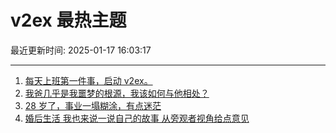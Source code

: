 # v2ex 最热主题

最近更新时间: 2025-01-17 16:03:17

--- 
1. [每天上班第一件事，启动 v2ex。](https://www.v2ex.com/t/1105715) 
2. [我爸几乎是我噩梦的根源，我该如何与他相处？](https://www.v2ex.com/t/1105718) 
3. [28 岁了，事业一塌糊涂，有点迷茫](https://www.v2ex.com/t/1105724) 
4. [婚后生活 我也来说一说自己的故事 从旁观者视角给点意见](https://www.v2ex.com/t/1105777) 

